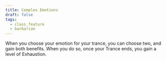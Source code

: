```yaml
---
title: Complex Emotions
draft: false
tags:
  - class_feature
  - barbarian
---
```

When you choose your emotion for your trance, you can choose two, and gain both benefits. When you do so, once your Trance ends, you gain a level of Exhaustion.